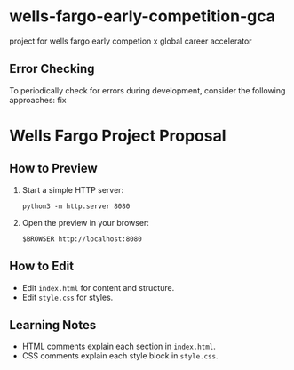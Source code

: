 # wells-fargo-early-competition-gca
project for wells fargo early competion x global career accelerator
## Error Checking

To periodically check for errors during development, consider the following approaches:
fix

# Wells Fargo Project Proposal

## How to Preview

1. Start a simple HTTP server:
   ```
   python3 -m http.server 8080
   ```
2. Open the preview in your browser:
   ```
   $BROWSER http://localhost:8080
   ```

## How to Edit

- Edit `index.html` for content and structure.
- Edit `style.css` for styles.

## Learning Notes

- HTML comments explain each section in `index.html`.
- CSS comments explain each style block in `style.css`.